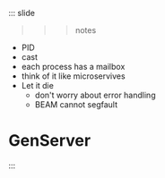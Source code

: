 
::: slide

>>> notes
- PID
- cast
- each process has a mailbox
- think of it like microservives
- Let it die
  - don't worry about error handling
  - BEAM cannot segfault

>>>

# GenServer

:::
